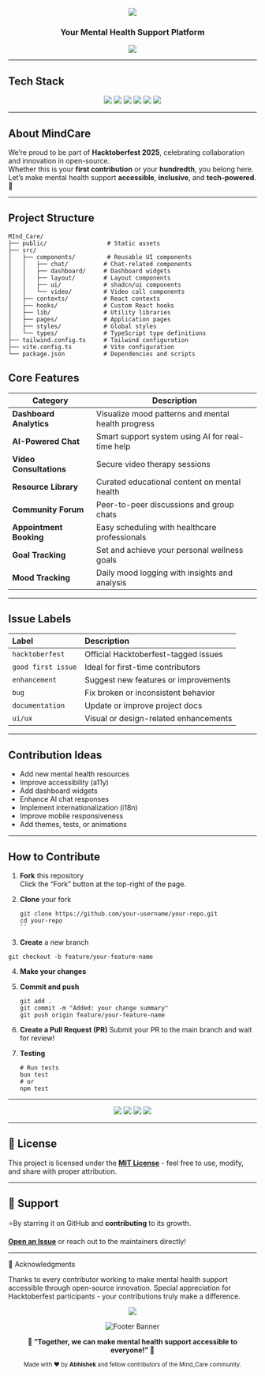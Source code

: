 <p align="center">
  <img src="https://capsule-render.vercel.app/api?type=rect&color=0:0d47a1,100:1976d2&height=150&section=header&text=MindCare%20-%20Hacktoberfest%202025&fontSize=35&fontColor=ffffff&animation=fadeIn" />
</p>

<div align="center">

### Your Mental Health Support Platform  
</div>

<p align="center">
  <img src="https://readme-typing-svg.herokuapp.com?font=Fira+Code&weight=600&size=22&pause=1000&color=00E676&center=true&vCenter=true&width=600&lines=Open+Source.+Open+Minds.+Open+Hearts.;Contribute%2C+Collaborate%2C+Create+Impact." />
</p>


---

## Tech Stack

<p align="center">
  <img src="https://img.shields.io/badge/React-61DBFB?style=for-the-badge&logo=react&logoColor=black" />
  <img src="https://img.shields.io/badge/Node.js-43853D?style=for-the-badge&logo=node.js&logoColor=white" />
  <img src="https://img.shields.io/badge/Express.js-000000?style=for-the-badge&logo=express&logoColor=white" />
  <img src="https://img.shields.io/badge/TypeScript-3178C6?style=for-the-badge&logo=typescript&logoColor=white" />
  <img src="https://img.shields.io/badge/Tailwind_CSS-38B2AC?style=for-the-badge&logo=tailwind-css&logoColor=white" />
  <img src="https://img.shields.io/badge/Bun.js-000000?style=for-the-badge&logo=bun&logoColor=white" />
</p>

---

## About MindCare

We’re proud to be part of **Hacktoberfest 2025**, celebrating collaboration and innovation in open-source.  
Whether this is your **first contribution** or your **hundredth**, you belong here.  
Let’s make mental health support **accessible**, **inclusive**, and **tech-powered**. 💫

---

## Project Structure
```
MInd_Care/
├── public/                 # Static assets
├── src/
│   ├── components/         # Reusable UI components
│   │   ├── chat/          # Chat-related components
│   │   ├── dashboard/     # Dashboard widgets
│   │   ├── layout/        # Layout components
│   │   ├── ui/            # shadcn/ui components
│   │   └── video/         # Video call components
│   ├── contexts/          # React contexts
│   ├── hooks/             # Custom React hooks
│   ├── lib/               # Utility libraries
│   ├── pages/             # Application pages
│   ├── styles/            # Global styles
│   └── types/             # TypeScript type definitions
├── tailwind.config.ts     # Tailwind configuration
├── vite.config.ts         # Vite configuration
└── package.json           # Dependencies and scripts
```
## **Core Features**

| Category | Description |
|-------------|----------------|
| **Dashboard Analytics** | Visualize mood patterns and mental health progress |
| **AI-Powered Chat** | Smart support system using AI for real-time help |
| **Video Consultations** | Secure video therapy sessions |
| **Resource Library** | Curated educational content on mental health |
| **Community Forum** | Peer-to-peer discussions and group chats |
| **Appointment Booking** | Easy scheduling with healthcare professionals |
| **Goal Tracking** | Set and achieve your personal wellness goals |
| **Mood Tracking** | Daily mood logging with insights and analysis |

---

## Issue Labels

| Label | Description |
| :-- | :-- |
| `hacktoberfest` | Official Hacktoberfest-tagged issues |
| `good first issue` | Ideal for first-time contributors |
| `enhancement` | Suggest new features or improvements |
| `bug` | Fix broken or inconsistent behavior |
| `documentation` | Update or improve project docs |
| `ui/ux` | Visual or design-related enhancements |

---

## Contribution Ideas

- Add new mental health resources  
- Improve accessibility (a11y)  
- Add dashboard widgets  
- Enhance AI chat responses  
- Implement internationalization (i18n)  
- Improve mobile responsiveness  
- Add themes, tests, or animations  

---

## How to Contribute

1. **Fork** this repository  
   Click the “Fork” button at the top-right of the page.

2. **Clone** your fork  
   ```
   git clone https://github.com/your-username/your-repo.git
   cd your-repo
   ``
3.  **Create** a new branch
   ```
   git checkout -b feature/your-feature-name
   ```

4. **Make your changes**

5. **Commit and push**
   ```
   git add .
   git commit -m "Added: your change summary"
   git push origin feature/your-feature-name
   ```
 6. **Create a Pull Request (PR)**
Submit your PR to the main branch and wait for review!

7. **Testing**
   ```
   # Run tests
   bun test
   # or
   npm test
   ```

---

<p align="center"> <img src="https://img.shields.io/github/stars/AbhishekChamp879/Mind_Care?color=ff69b4&style=for-the-badge" /> <img src="https://img.shields.io/github/forks/AbhishekChamp879/Mind_Care?color=00bcd4&style=for-the-badge" /> <img src="https://img.shields.io/github/issues/AbhishekChamp879/Mind_Care?color=00e676&style=for-the-badge" />  <img src="https://img.shields.io/github/contributors/AbhishekChamp879/Mind_Care?color=9c27b0&style=for-the-badge" /> </p>

---

## 📜 License  
<p>
  This project is licensed under the  
  <a href="LICENSE"><b>MIT License</b></a>  
  - feel free to use, modify, and share with proper attribution.
</p>

---

## 🤝 Support  
<p 
  If you find this project helpful, please consider  
  <b>⭐By starring it on GitHub</b> and <b>contributing</b> to its growth.  
</p>
<p Have questions or ideas?<br>
   <a href="https://github.com/AbhishekChamp879/Mind_Care/issues"><b>Open an Issue</b></a>  
  or reach out to the maintainers directly!
</p>

---

🙏 Acknowledgments

Thanks to every contributor working to make mental health support accessible through open-source innovation.
Special appreciation for Hacktoberfest participants - your contributions truly make a difference.



<p align="center"> <img src="https://readme-typing-svg.herokuapp.com?font=Fira+Code&pause=1000&color=00E676&center=true&vCenter=true&width=600&lines=Together%2C+we+build+for+a+healthier+future.;Happy+Hacktoberfest+💚" /> </p>

<div align="center">

<img src="https://capsule-render.vercel.app/api?type=waving&height=120&color=0:00E676,100:1E88E5&text=Together%20We%20Build%20For%20Better%20Minds!&fontColor=ffffff&fontSize=22&animation=twinkling&section=footer" alt="Footer Banner" />

<br>

<strong>🌼 “Together, we can make mental health support accessible to everyone!” 🌼</strong>  

<p align="center"> <sub> Made with ❤️ by <b>Abhishek</b> and fellow contributors of the Mind_Care community.</sub> </p>
